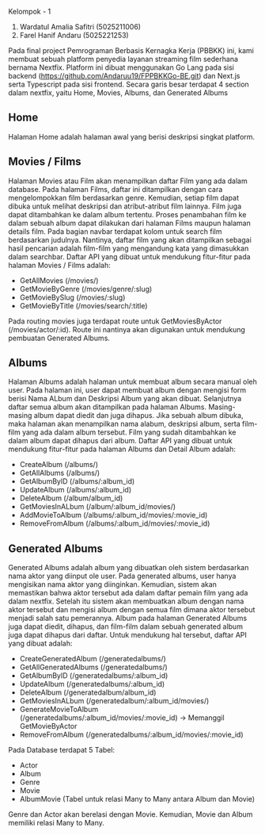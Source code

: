 Kelompok - 1
1. Wardatul Amalia Safitri (5025211006)
2. Farel Hanif Andaru (5025221253)

Pada final project Pemrograman Berbasis Kernagka Kerja (PBBKK) ini, kami membuat sebuah platform penyedia layanan streaming film sederhana bernama Nextfix. 
Platform ini dibuat menggunakan Go Lang pada sisi backend (https://github.com/Andaruu19/FPPBKKGo-BE.git) dan Next.js serta Typescript pada sisi frontend.
Secara garis besar terdapat 4 section dalam nextfix, yaitu Home, Movies, Albums, dan Generated Albums

## Home
Halaman Home adalah halaman awal yang berisi deskripsi singkat platform.

## Movies / Films
Halaman Movies atau Film akan menampilkan daftar Film yang ada dalam database. Pada halaman Films, daftar ini ditampilkan dengan cara mengelompokkan film berdasarkan genre. 
Kemudian, setiap film dapat dibuka untuk melihat deskripsi dan atribut-atribut film lainnya. 
Film juga dapat ditambahkan ke dalam album tertentu. Proses penambahan film ke dalam sebuah album dapat dilakukan dari halaman Films maupun halaman details film.
Pada bagian navbar terdapat kolom untuk search film berdasarkan judulnya. Nantinya, daftar film yang akan ditampilkan sebagai hasil pencarian adalah film-film yang mengandung kata yang dimasukkan dalam searchbar.
Daftar API yang dibuat untuk mendukung fitur-fitur pada halaman Movies / Films adalah:
- GetAllMovies (/movies/)
- GetMovieByGenre (/movies/genre/:slug)
- GetMovieBySlug (/movies/:slug)
- GetMovieByTitle (/movies/search/:title)

Pada routing movies juga terdapat route untuk GetMoviesByActor (/movies/actor/:id). Route ini nantinya akan digunakan untuk mendukung pembuatan Generated Albums.

## Albums
Halaman Albums adalah halaman untuk membuat album secara manual oleh user. Pada halaman ini, user dapat membuat album dengan mengisi form berisi Nama ALbum dan Deskripsi Album yang akan dibuat.
Selanjutnya daftar semua album akan ditampilkan pada halaman Albums. Masing-masing album dapat diedit dan juga dihapus.
Jika sebuah album dibuka, maka halaman akan menampilkan nama alabum, deskripsi album, serta film-film yang ada dalam album tersebut.
Film yang sudah ditambahkan ke dalam album dapat dihapus dari album.
Daftar API yang dibuat untuk mendukung fitur-fitur pada halaman Albums dan Detail Album adalah:
- CreateAlbum (/albums/)
- GetAllAlbums (/albums/)
- GetAlbumByID (/albums/:album_id)
- UpdateAlbum (/albums/:album_id)
- DeleteAlbum (/album/album_id)
- GetMoviesInALbum (/album/:album_id/movies/)
- AddMovieToAlbum (/albums/:album_id/movies/:movie_id)
- RemoveFromAlbum (/albums/:album_id/movies/:movie_id)

## Generated Albums
Generated Albums adalah album yang dibuatkan oleh sistem berdasarkan nama aktor yang diinput ole user.
Pada generated albums, user hanya mengisikan nama aktor yang diinginkan. Kemudian, sistem akan memastikan bahwa aktor tersebut ada dalam daftar pemain film yang ada dalam nextfix.
Setelah itu sistem akan membuatkan album dengan nama aktor tersebut dan mengisi album dengan semua film dimana aktor tersebut menjadi salah satu pemerannya.
Album pada halaman Generated Albums juga dapat diedit, dihapus, dan film-film dalam sebuah generated album juga dapat dihapus dari daftar.
Untuk mendukung hal tersebut, daftar API yang dibuat adalah:
- CreateGeneratedAlbum (/generatedalbums/)
- GetAllGeneratedAlbums (/generatedalbums/)
- GetAlbumByID (/generatedalbums/:album_id)
- UpdateAlbum (/generatedalbums/:album_id)
- DeleteAlbum (/generatedalbum/album_id)
- GetMoviesInALbum (/generatedalbum/:album_id/movies/)
- GenerateMovieToAlbum (/generatedalbums/:album_id/movies/:movie_id) -> Memanggil GetMovieByActor
- RemoveFromAlbum (/generatedalbums/:album_id/movies/:movie_id)

Pada Database terdapat 5 Tabel:
- Actor
- Album
- Genre
- Movie
- AlbumMovie (Tabel untuk relasi Many to Many antara Album dan Movie)

Genre dan Actor akan berelasi dengan Movie. Kemudian, Movie dan Album memiliki relasi Many to Many.
